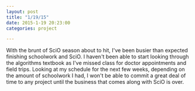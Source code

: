 ```yaml
---
layout: post
title: "1/19/15"
date: 2015-1-19 20:23:00
categories: project

---
```

With the brunt of SciO season about to hit, I've been busier than expected finishing schoolwork and SciO. I haven't been able to start looking through the algorithms textbook as I've missed class for doctor appointments and field trips. Looking at my schedule for the next few weeks, depending on the amount of schoolwork I had, I won't be able to commit a great deal of time to any project until the business that comes along with SciO is over.
